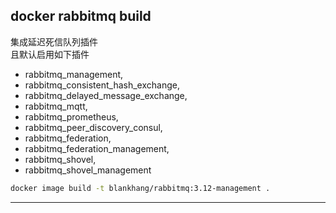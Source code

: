 ## docker rabbitmq build 
集成延迟死信队列插件  
且默认启用如下插件  
- rabbitmq_management,
- rabbitmq_consistent_hash_exchange,
- rabbitmq_delayed_message_exchange,
- rabbitmq_mqtt,
- rabbitmq_prometheus,
- rabbitmq_peer_discovery_consul,
- rabbitmq_federation,
- rabbitmq_federation_management,
- rabbitmq_shovel,
- rabbitmq_shovel_management

```bash
docker image build -t blankhang/rabbitmq:3.12-management .
```
---
